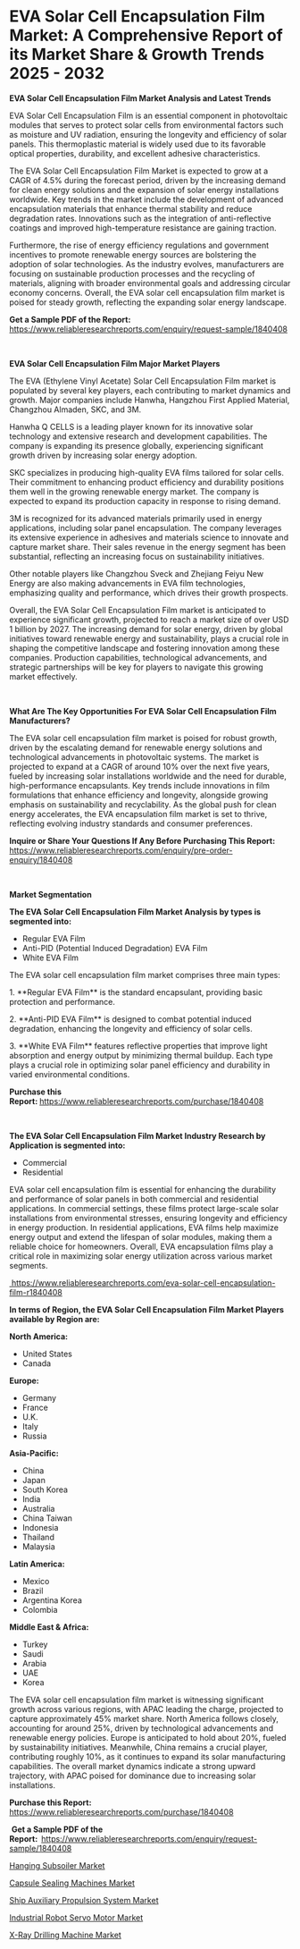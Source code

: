 <p><h1>EVA Solar Cell Encapsulation Film Market: A Comprehensive Report of its Market Share & Growth Trends 2025 - 2032</h1></p><p><strong>EVA Solar Cell Encapsulation Film Market Analysis and Latest Trends</strong></p>
<p><p>EVA Solar Cell Encapsulation Film is an essential component in photovoltaic modules that serves to protect solar cells from environmental factors such as moisture and UV radiation, ensuring the longevity and efficiency of solar panels. This thermoplastic material is widely used due to its favorable optical properties, durability, and excellent adhesive characteristics.</p><p>The EVA Solar Cell Encapsulation Film Market is expected to grow at a CAGR of 4.5% during the forecast period, driven by the increasing demand for clean energy solutions and the expansion of solar energy installations worldwide. Key trends in the market include the development of advanced encapsulation materials that enhance thermal stability and reduce degradation rates. Innovations such as the integration of anti-reflective coatings and improved high-temperature resistance are gaining traction.</p><p>Furthermore, the rise of energy efficiency regulations and government incentives to promote renewable energy sources are bolstering the adoption of solar technologies. As the industry evolves, manufacturers are focusing on sustainable production processes and the recycling of materials, aligning with broader environmental goals and addressing circular economy concerns. Overall, the EVA solar cell encapsulation film market is poised for steady growth, reflecting the expanding solar energy landscape.</p></p>
<p><strong>Get a Sample PDF of the Report:&nbsp;</strong> <a href="https://www.reliableresearchreports.com/enquiry/request-sample/1840408?utm_campaign=2662&utm_medium=2&utm_source=Github&utm_content=ia&utm_term=03042025&utm_id=eva-solar-cell-encapsulation-film">https://www.reliableresearchreports.com/enquiry/request-sample/1840408</a></p>
<p>&nbsp;</p>
<p><strong>EVA Solar Cell Encapsulation Film Major Market Players</strong></p>
<p><p>The EVA (Ethylene Vinyl Acetate) Solar Cell Encapsulation Film market is populated by several key players, each contributing to market dynamics and growth. Major companies include Hanwha, Hangzhou First Applied Material, Changzhou Almaden, SKC, and 3M. </p><p>Hanwha Q CELLS is a leading player known for its innovative solar technology and extensive research and development capabilities. The company is expanding its presence globally, experiencing significant growth driven by increasing solar energy adoption. </p><p>SKC specializes in producing high-quality EVA films tailored for solar cells. Their commitment to enhancing product efficiency and durability positions them well in the growing renewable energy market. The company is expected to expand its production capacity in response to rising demand.</p><p>3M is recognized for its advanced materials primarily used in energy applications, including solar panel encapsulation. The company leverages its extensive experience in adhesives and materials science to innovate and capture market share. Their sales revenue in the energy segment has been substantial, reflecting an increasing focus on sustainability initiatives.</p><p>Other notable players like Changzhou Sveck and Zhejiang Feiyu New Energy are also making advancements in EVA film technologies, emphasizing quality and performance, which drives their growth prospects.</p><p>Overall, the EVA Solar Cell Encapsulation Film market is anticipated to experience significant growth, projected to reach a market size of over USD 1 billion by 2027. The increasing demand for solar energy, driven by global initiatives toward renewable energy and sustainability, plays a crucial role in shaping the competitive landscape and fostering innovation among these companies. Production capabilities, technological advancements, and strategic partnerships will be key for players to navigate this growing market effectively.</p></p>
<p>&nbsp;</p>
<p><strong>What Are The Key Opportunities For EVA Solar Cell Encapsulation Film Manufacturers?</strong></p>
<p><p>The EVA solar cell encapsulation film market is poised for robust growth, driven by the escalating demand for renewable energy solutions and technological advancements in photovoltaic systems. The market is projected to expand at a CAGR of around 10% over the next five years, fueled by increasing solar installations worldwide and the need for durable, high-performance encapsulants. Key trends include innovations in film formulations that enhance efficiency and longevity, alongside growing emphasis on sustainability and recyclability. As the global push for clean energy accelerates, the EVA encapsulation film market is set to thrive, reflecting evolving industry standards and consumer preferences.</p></p>
<p><strong>Inquire or Share Your Questions If Any Before Purchasing This Report:</strong> <a href="https://www.reliableresearchreports.com/enquiry/pre-order-enquiry/1840408?utm_campaign=2662&utm_medium=2&utm_source=Github&utm_content=ia&utm_term=03042025&utm_id=eva-solar-cell-encapsulation-film">https://www.reliableresearchreports.com/enquiry/pre-order-enquiry/1840408</a></p>
<p>&nbsp;</p>
<p><strong>Market Segmentation</strong></p>
<p><strong>The EVA Solar Cell Encapsulation Film Market Analysis by types is segmented into:</strong></p>
<p><ul><li>Regular EVA Film</li><li>Anti-PID (Potential Induced Degradation) EVA Film</li><li>White EVA Film</li></ul></p>
<p><p>The EVA solar cell encapsulation film market comprises three main types: </p><p>1. **Regular EVA Film** is the standard encapsulant, providing basic protection and performance. </p><p>2. **Anti-PID EVA Film** is designed to combat potential induced degradation, enhancing the longevity and efficiency of solar cells. </p><p>3. **White EVA Film** features reflective properties that improve light absorption and energy output by minimizing thermal buildup. Each type plays a crucial role in optimizing solar panel efficiency and durability in varied environmental conditions.</p></p>
<p><strong>Purchase this Report:&nbsp;</strong><a href="https://www.reliableresearchreports.com/purchase/1840408?utm_campaign=2662&utm_medium=2&utm_source=Github&utm_content=ia&utm_term=03042025&utm_id=eva-solar-cell-encapsulation-film">https://www.reliableresearchreports.com/purchase/1840408</a></p>
<p>&nbsp;</p>
<p><strong>The EVA Solar Cell Encapsulation Film Market Industry Research by Application is segmented into:</strong></p>
<p><ul><li>Commercial</li><li>Residential</li></ul></p>
<p><p>EVA solar cell encapsulation film is essential for enhancing the durability and performance of solar panels in both commercial and residential applications. In commercial settings, these films protect large-scale solar installations from environmental stresses, ensuring longevity and efficiency in energy production. In residential applications, EVA films help maximize energy output and extend the lifespan of solar modules, making them a reliable choice for homeowners. Overall, EVA encapsulation films play a critical role in maximizing solar energy utilization across various market segments.</p></p>
<p><a href="https://www.reliableresearchreports.com/eva-solar-cell-encapsulation-film-r1840408?utm_campaign=2662&utm_medium=2&utm_source=Github&utm_content=ia&utm_term=03042025&utm_id=eva-solar-cell-encapsulation-film">&nbsp;https://www.reliableresearchreports.com/eva-solar-cell-encapsulation-film-r1840408</a></p>
<p><strong>In terms of Region, the EVA Solar Cell Encapsulation Film Market Players available by Region are:</strong></p>
<p>
    <p> <strong> North America: </strong>
        <ul>
            <li>United States</li>
            <li>Canada</li>
        </ul>
        </p> 
    <p> <strong> Europe: </strong>
        <ul>
            <li>Germany</li>
            <li>France</li>
            <li>U.K.</li>
            <li>Italy</li>
            <li>Russia</li>
        </ul>
        </p> 
    <p> <strong> Asia-Pacific: </strong>
        <ul>
            <li>China</li>
            <li>Japan</li>
            <li>South Korea</li>
            <li>India</li>
            <li>Australia</li>
            <li>China Taiwan</li>
            <li>Indonesia</li>
            <li>Thailand</li>
            <li>Malaysia</li>
        </ul>
        </p> 
    <p> <strong> Latin America: </strong>
        <ul>
            <li>Mexico</li>
            <li>Brazil</li>
            <li>Argentina Korea</li>
            <li>Colombia</li>
        </ul>
        </p> 
    <p> <strong> Middle East & Africa: </strong>
        <ul>
            <li>Turkey</li>
            <li>Saudi</li>
            <li>Arabia</li>
            <li>UAE</li>
            <li>Korea</li>
        </ul>
    </p>
    </p>
<p><p>The EVA solar cell encapsulation film market is witnessing significant growth across various regions, with APAC leading the charge, projected to capture approximately 45% market share. North America follows closely, accounting for around 25%, driven by technological advancements and renewable energy policies. Europe is anticipated to hold about 20%, fueled by sustainability initiatives. Meanwhile, China remains a crucial player, contributing roughly 10%, as it continues to expand its solar manufacturing capabilities. The overall market dynamics indicate a strong upward trajectory, with APAC poised for dominance due to increasing solar installations.</p></p>
<p><strong>Purchase this Report: </strong><a href="https://www.reliableresearchreports.com/purchase/1840408?utm_campaign=2662&utm_medium=2&utm_source=Github&utm_content=ia&utm_term=03042025&utm_id=eva-solar-cell-encapsulation-film">https://www.reliableresearchreports.com/purchase/1840408</a></p>
<p>&nbsp;<strong>Get a Sample PDF of the Report:&nbsp;&nbsp;</strong><a href="https://www.reliableresearchreports.com/enquiry/request-sample/1840408?utm_campaign=2662&utm_medium=2&utm_source=Github&utm_content=ia&utm_term=03042025&utm_id=eva-solar-cell-encapsulation-film">https://www.reliableresearchreports.com/enquiry/request-sample/1840408</a></p>
<p><strong></strong></p>
<p><p><a href="https://www.linkedin.com/pulse/comprehensive-hanging-subsoiler-market-report-360-degree-mb7qe?utm_campaign=2662&utm_medium=2&utm_source=Github&utm_content=ia&utm_term=03042025&utm_id=eva-solar-cell-encapsulation-film">Hanging Subsoiler Market</a></p><p><a href="https://www.linkedin.com/pulse/capsule-sealing-machines-market-report-in-depth-trends-insights-grwge?utm_campaign=2662&utm_medium=2&utm_source=Github&utm_content=ia&utm_term=03042025&utm_id=eva-solar-cell-encapsulation-film">Capsule Sealing Machines Market</a></p><p><a href="https://www.linkedin.com/pulse/ship-auxiliary-propulsion-system-market-characterized-rapid-0kooe?utm_campaign=2662&utm_medium=2&utm_source=Github&utm_content=ia&utm_term=03042025&utm_id=eva-solar-cell-encapsulation-film">Ship Auxiliary Propulsion System Market</a></p><p><a href="https://www.linkedin.com/pulse/industrial-robot-servo-motor-market-spectrum-usage-patterns-sector-oay1e?utm_campaign=2662&utm_medium=2&utm_source=Github&utm_content=ia&utm_term=03042025&utm_id=eva-solar-cell-encapsulation-film">Industrial Robot Servo Motor Market</a></p><p><a href="https://www.linkedin.com/pulse/revenue-projections-x-ray-drilling-machine-market-bp6ne?utm_campaign=2662&utm_medium=2&utm_source=Github&utm_content=ia&utm_term=03042025&utm_id=eva-solar-cell-encapsulation-film">X-Ray Drilling Machine Market</a></p></p>